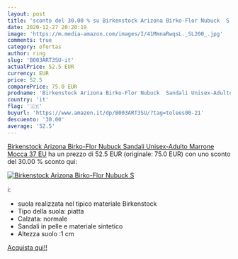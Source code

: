 ```yaml
---
layout: post
title: 'sconto del 30.00 % su Birkenstock Arizona Birko-Flor Nubuck  S  '
date: 2020-12-27 20:20:19
image: 'https://m.media-amazon.com/images/I/41MmnaRwqsL._SL200_.jpg'
comments: true
category: ofertas
author: ring
slug: 'B003ART3SU-it'
actualPrice: 52.5 EUR
currency: EUR
price: 52.5
comparePrice: 75.0 EUR
prodname: 'Birkenstock Arizona Birko-Flor Nubuck  Sandali Unisex-Adulto  Marrone  Mocca   37 EU'
country: 'it'
flag: '🇮🇹'
buyurl: 'https://www.amazon.it/dp/B003ART3SU/?tag=tolees00-21'
descuento: '30.00'
average: '52.5'
---
```


[Birkenstock Arizona Birko-Flor Nubuck  Sandali Unisex-Adulto  Marrone  Mocca   37 EU](https://www.amazon.it/dp/B003ART3SU/?tag=tolees00-21) ha un prezzo di 52.5 EUR (originale: 75.0 EUR) con uno sconto del 30.00 % sconto qui:

[![Birkenstock Arizona Birko-Flor Nubuck  S](https://m.media-amazon.com/images/I/41MmnaRwqsL._SL200_.jpg)](https://www.amazon.it/dp/B003ART3SU/?tag=tolees00-21)

ℹ️:

- suola realizzata nel tipico materiale Birkenstock
- Tipo della suola: piatta
- Calzata: normale
- Sandali in pelle e materiale sintetico
- Altezza suolo :1 cm

[Acquista qui!!](https://www.amazon.it/dp/B003ART3SU/?tag=tolees00-21)
